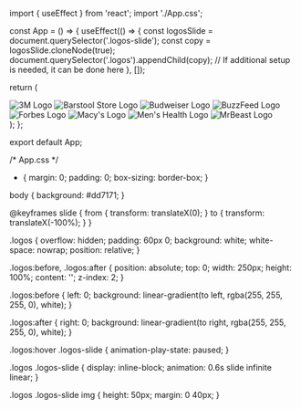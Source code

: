 import { useEffect } from 'react';
import './App.css';

const App = () => {
  useEffect(() => {
    const logosSlide = document.querySelector('.logos-slide');
    const copy = logosSlide.cloneNode(true);
    document.querySelector('.logos').appendChild(copy);
    // If additional setup is needed, it can be done here
  }, []);

  return (
    <div className="logos">
      <div className="logos-slide" data-animSpeed="1">
        <img src="/logos/3m.svg" alt="3M Logo" />
        <img src="/logos/barstool-store.svg" alt="Barstool Store Logo" />
        <img src="/logos/budweiser.svg" alt="Budweiser Logo" />
        <img src="/logos/buzzfeed.svg" alt="BuzzFeed Logo" />
        <img src="/logos/forbes.svg" alt="Forbes Logo" />
        <img src="/logos/macys.svg" alt="Macy's Logo" />
        <img src="/logos/menshealth.svg" alt="Men's Health Logo" />
        <img src="/logos/mrbeast.svg" alt="MrBeast Logo" />
      </div>
    </div>
  );
};

export default App;

/* App.css */
* {
  margin: 0;
  padding: 0;
  box-sizing: border-box;
}

body {
  background: #dd7171;
}

@keyframes slide {
  from {
    transform: translateX(0);
  }
  to {
    transform: translateX(-100%);
  }
}

.logos {
  overflow: hidden;
  padding: 60px 0;
  background: white;
  white-space: nowrap;
  position: relative;
}

.logos:before,
.logos:after {
  position: absolute;
  top: 0;
  width: 250px;
  height: 100%;
  content: '';
  z-index: 2;
}

.logos:before {
  left: 0;
  background: linear-gradient(to left, rgba(255, 255, 255, 0), white);
}

.logos:after {
  right: 0;
  background: linear-gradient(to right, rgba(255, 255, 255, 0), white);
}

.logos:hover .logos-slide {
  animation-play-state: paused;
}

.logos .logos-slide {
  display: inline-block;
  animation: 0.6s slide infinite linear;
}

.logos .logos-slide img {
  height: 50px;
  margin: 0 40px;
}
